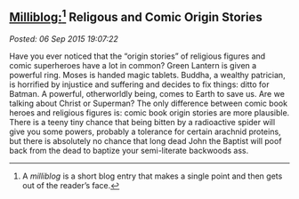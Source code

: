 
[Milliblog:[^1] Religous
and Comic Origin Stories](https://bakerjd99.wordpress.com/2015/09/06/milliblog-religous-and-comic-origin-stories/)
------------------------------------------------------------------------------------------------------------------

*Posted: 06 Sep 2015 19:07:22*

Have you ever noticed that the “origin stories” of religious figures and
comic superheroes have a lot in common? Green Lantern is given a
powerful ring. Moses is handed magic tablets. Buddha, a wealthy
patrician, is horrified by injustice and suffering and decides to fix
things: ditto for Batman. A powerful, otherworldly being, comes to Earth
to save us. Are we talking about Christ or Superman? The only difference
between comic book heroes and religious figures is: comic book origin
stories are more plausible. There is a teeny tiny chance that being
bitten by a radioactive spider will give you some powers, probably a
tolerance for certain arachnid proteins, but there is absolutely no
chance that long dead John the Baptist will poof back from the dead to
baptize your semi-literate backwoods ass.

[^1]: A *milliblog* is a short blog entry that makes a single point and
    then gets out of the reader’s face.
